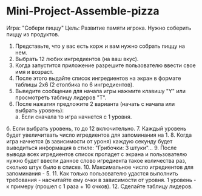# Mini-Project-Assemble-pizza
Игра: "Собери пиццу"
Цель: Развитие памяти игрока. Нужно соберить пиццу из продуктов.

1. Представьте, что у вас есть корж и вам нужно собрать пиццу на нем.
2. Выбрать 12 любих ингредиентов (на ваш вкус).
3. Когда запустится приложение разрешите пользователю ввести свое имя и возраст.
4. После этого выдайте список ингредиентов на экран в формате таблицы 2х6 (2 столбика по 6 ингредиентов).
5. Выведите сообщение для начала игры нажмите клавишу "Y" или просмотреть таблицу лидеров "T".
6. После нажатия предложите 2 варианта (начать с начала или выбрать уровень):  
  а. Если сначала то игра начнется с 1 уровня. 
  
  б. Если выбрать уровень, то до 12 включительно.
7. Каждый уровень будет увеличитвать число игредиентов для запоминания на 1.
8. Когда игра начнется (в зависимости от уроня) каждую секунду будет выводиться информация в стиле:
   "Грибочки: 3 штуки"...
9. После вывода всех игредиентов список пропадет с экрана и пользователю нужно будет ввести данное слово игредиента такое количества раз, сколько штук было в списке.
10. Максимальное число игредиентов для запоминания - 5.
11. Как только пользователю удастся выполнить требования - насчитайте ему очки в зависимости от уровня. 1 уровень - к примеру (прошел с 1 раза + 10 очков).
12. Сделайте таблицу лидеров.
